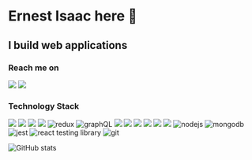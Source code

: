 
# Ernest Isaac here 👋

## I build web applications

### Reach me on

[<img src="https://img.shields.io/badge/linkedin-%230077B5.svg?&style=for-the-badge&logo=linkedin&logoColor=white" />](https://www.linkedin.com/in/ernestizic/) [<img src="https://img.shields.io/badge/twitter-%231DA1F2.svg?&style=for-the-badge&logo=twitter&logoColor=white" />](https://twitter.com/ernestizic)

### Technology Stack

<img src="https://img.shields.io/badge/javascript%20-%23323330.svg?&style=for-the-badge&logo=javascript&logoColor=%23F7DF1E" /> <img src="https://img.shields.io/badge/typescript%20-%23007ACC.svg?&style=for-the-badge&logo=typescript&logoColor=white" /> <img src="https://img.shields.io/badge/react%20-%2320232a.svg?&style=for-the-badge&logo=react&logoColor=%2361DAFB" /> <img src="https://img.shields.io/badge/nextjs%20-%2320232a.svg?&style=for-the-badge&logo=nextdotjs&logoColor=%23FFFFFF" /> <img alt="redux" src="https://img.shields.io/badge/redux-%23593d88.svg?style=for-the-badge&logo=redux&logoColor=white"/> <img alt="graphQL" src="https://img.shields.io/badge/graphQL-%23E10098.svg?style=for-the-badge&logo=graphql&logoColor=white"/> <img src="https://img.shields.io/badge/html5%20-%23E34F26.svg?&style=for-the-badge&logo=html5&logoColor=white" /> <img src="https://img.shields.io/badge/css3%20-%231572B6.svg?&style=for-the-badge&logo=css3&logoColor=white" /> <img src="https://img.shields.io/badge/sass%20-%23CC6699.svg?&style=for-the-badge&logo=sass&logoColor=white" /> <img src="https://img.shields.io/badge/tailwind%20css%20-%2306b6D4.svg?&style=for-the-badge&logo=tailwindcss&logoColor=white" /> <img src="https://img.shields.io/badge/styled%20component%20-%23DB7093.svg?&style=for-the-badge&logo=styled-components&logoColor=white" /> <img src="https://img.shields.io/badge/ant%20design%20-%230170FE.svg?&style=for-the-badge&logo=antdesign&logoColor=white" /> <img alt="nodejs" src="https://img.shields.io/badge/nodejs%20-%23339933.svg?style=for-the-badge&logo=nodedotjs&logoColor=white"/> <img alt="mongodb" src="https://img.shields.io/badge/mongodb%20-%2347a248.svg?style=for-the-badge&logo=mongodb&logoColor=white"/> <img alt="jest" src="https://img.shields.io/badge/jest%20-%23C21325.svg?style=for-the-badge&logo=jest&logoColor=white"/> <img alt="react testing library" src="https://img.shields.io/badge/react%20testing%20library%20-%23E33332.svg?style=for-the-badge&logo=testing%20library&logoColor=white"/> <img alt="git" src="https://img.shields.io/badge/git-%23F05033.svg?style=for-the-badge&logo=git&logoColor=white"/>


![GitHub stats](https://github-readme-stats.vercel.app/api?username=ernestizic&show_icons=true)   

<!---
ernestizic/ernestizic is a ✨ special ✨ repository because its `README.md` (this file) appears on your GitHub profile.
You can click the Preview link to take a look at your changes.
--->
